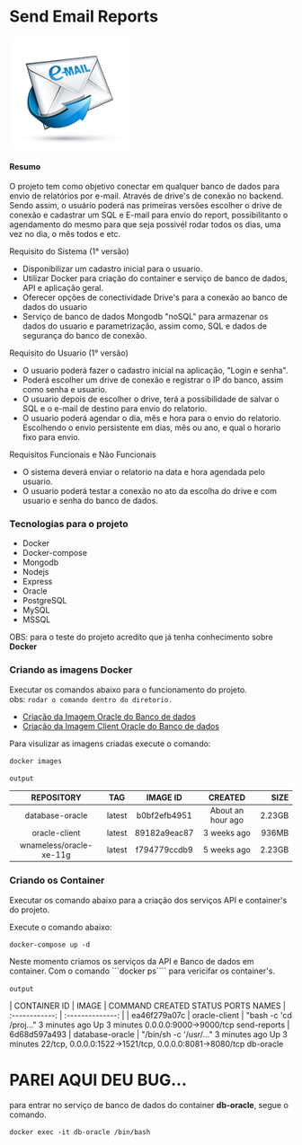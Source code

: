 # Send Email Reports 
<!-- ![alt text](./img/logo.jpg){: .img-small}  -->

<img src="./img/logo.jpg" alt="Mortality Bubble Chart" height="200">

#### Resumo
O projeto tem como objetivo conectar em qualquer banco de dados para envio de relatórios por e-mail. Através de drive's de conexão no backend. Sendo assim, o usuário poderá nas primeiras versões escolher o drive de conexão e cadastrar um SQL e E-mail para envio do report, possibilitanto o agendamento do mesmo para que seja possivél rodar todos os dias, uma vez no dia, o mês todos e etc.

Requisito do Sistema (1° versão)
  - Disponibilizar um cadastro inicial para o usuario.
  - Utilizar Docker para criação do container e serviço de banco de dados, API e aplicação geral. 
  - Oferecer opções de conectividade Drive's para a conexão ao banco de dados do usuario
  - Serviço de banco de dados Mongodb "noSQL" para armazenar os dados do usuario e parametrização, assim como, SQL e dados de segurança do banco de conexão.
    
Requisito do Usuario (1° versão)
  - O usuario poderá fazer o cadastro inicial na aplicação, "Login e senha". 
  - Poderá escolher um drive de conexão e registrar o IP do banco, assim como senha e usuario.
  - O usuario depois de escolher o drive, terá a possibilidade de salvar o SQL e o e-mail de destino para envio do relatorio.
  - O usuario poderá agendar o dia, mês e hora para o envio do relatorio. Escolhendo o envio persistente em dias, mês ou ano, e qual o horario fixo para envio.
 
Requisitos Funcionais e Não Funcionais
  - O sistema deverá enviar o relatorio na data e hora agendada pelo usuario. 
  - O usuario poderá testar a conexão no ato da escolha do drive e com usuario e senha do banco de dados.

### Tecnologias para o projeto
  * Docker
  * Docker-compose
  * Mongodb
  * Nodejs
  * Express
  * Oracle
  * PostgreSQL
  * MySQL
  * MSSQL

OBS: para o teste do projeto acredito que já tenha conhecimento sobre **Docker**
### Criando as imagens Docker 
Executar os comandos abaixo para o funcionamento do projeto.   
obs: ```rodar o comando dentro do diretorio.```
  - [Criação da Imagem Oracle do Banco de dados](./db-oracle/README.md)
  - [Criação da Imagem Client Oracle do Banco de dados](./oracle-client/README.md)

Para visulizar as imagens criadas execute o comando: 
```
docker images
```

`output` 

| REPOSITORY               | TAG         |  IMAGE ID     | CREATED             | SIZE     |
| :----------------------: | :---------: | :-----------: | :-----------------: | ------:  |
| database-oracle          | latest      | b0bf2efb4951  | About an hour ago   | 2.23GB   |
| oracle-client            | latest      | 89182a9eac87  | 3 weeks ago         | 936MB    |
| wnameless/oracle-xe-11g  | latest      | f794779ccdb9  | 5 weeks ago         | 2.23GB   |

### Criando os Container
Executar os comando abaixo para a criação dos serviços API e container's do projeto.

Execute o comando abaixo:
```
docker-compose up -d
```
Neste momento criamos os serviços da API e Banco de dados em container. 
Com o comando ```docker ps```` para vericifar os container's.

`output` 

| CONTAINER ID   | IMAGE            |   COMMAND                  CREATED             STATUS              PORTS                                                    NAMES
| :------------: | :--------------: |
| ea46f279a07c   | oracle-client    |    "bash -c 'cd /proj..."   3 minutes ago       Up 3 minutes        0.0.0.0:9000->9000/tcp                                   send-reports
| 6d68d597a493   | database-oracle  |     "/bin/sh -c '/usr/..."   3 minutes ago       Up 3 minutes        22/tcp, 0.0.0.0:1522->1521/tcp, 0.0.0.0:8081->8080/tcp   db-oracle



# PAREI AQUI DEU BUG...


para entrar no serviço de banco de dados do container **db-oracle**, segue o comando.
```
docker exec -it db-oracle /bin/bash
```

